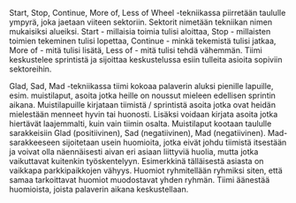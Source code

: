 Start, Stop, Continue, More of, Less of Wheel -tekniikassa piirretään taululle ympyrä,
joka jaetaan viiteen sektoriin. Sektorit nimetään tekniikan nimen mukaisiksi alueiksi. 
Start - millaisia toimia tulisi aloittaa, Stop - millaisten toimien tekeminen tulisi lopettaa, 
Continue - minkä tekemistä tulisi jatkaa, More of - mitä tulisi lisätä, Less of - mitä tulisi tehdä vähemmän.
Tiimi keskustelee sprintistä ja sijoittaa keskustelussa esiin tulleita asioita sopiviin sektoreihin.

Glad, Sad, Mad -tekniikassa tiimi kokoaa palaverin aluksi pienille lapuille, esim. muistilaput, 
asoita jotka heille on noussut mieleen edellisen sprintin aikana. Muistilapuille kirjataan tiimistä / sprintistä
asoita jotka ovat heidän mielestään menneet hyvin tai huonosti. Lisäksi voidaan kirjata asoita jotka hiertävät
laajemmalti, kuin vain tiimin osalta. 
Muistilaput kootaan taululle sarakkeisiin Glad (positiivinen), Sad (negatiivinen), Mad (negatiivinen).
Mad-sarakkeeseen sijoitetaan usein huomioita, jotka eivät johdu tiimistä itsestään ja voivat olla näennäisesti
aivan eri asiaan liittyviä huolia, mutta jotka vaikuttavat kuitenkin työskentelyyn. Esimerkkinä tälläisestä asiasta
on vaikkapa parkkipaikkojen vähyys.
Huomiot ryhmitellään ryhmiksi siten, että samaa tarkoittavat huomiot muodostavat yhden ryhmän.
Tiimi äänestää huomioista, joista palaverin aikana keskustellaan.